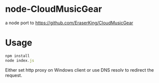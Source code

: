 # node-CloudMusicGear
a node port to https://github.com/EraserKing/CloudMusicGear

# Usage

```js
npm install
node index.js
```

Either set http proxy on Windows client or use DNS resolv to redirect the request.

